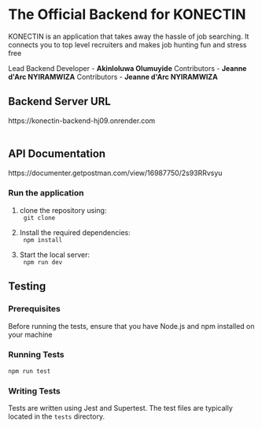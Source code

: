 # The Official Backend for KONECTIN

KONECTIN is an application that takes away the hassle of job searching. It connects you to top level recruiters and makes job hunting fun and stress free

Lead Backend Developer - <b>Akinloluwa Olumuyide</b>
Contributors - <b>Jeanne d'Arc NYIRAMWIZA</b>
Contributors - <b>Jeanne d'Arc NYIRAMWIZA</b>

## Backend Server URL
<link>https://konectin-backend-hj09.onrender.com</link>
<br></br>

## API Documentation
<link>https://documenter.getpostman.com/view/16987750/2s93RRvsyu</link>

<br>

### Run the application
1. clone the repository using: <br>
<code> git clone </code>

2. Install the required dependencies: <br>
<code> npm install </code>

3. Start the local server: <br>
<code> npm run dev </code>

## Testing

### Prerequisites
Before running the tests, ensure that you have Node.js and npm installed on your machine

### Running Tests

`npm run test`

### Writing Tests

Tests are written using Jest and Supertest. The test files are typically located in the `tests` directory. 
